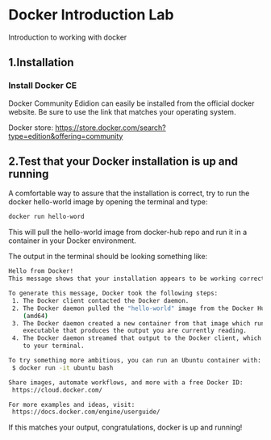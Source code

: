 # Docker Introduction Lab
Introduction to working with docker

## 1.Installation

### Install Docker CE
Docker Community Edidion can easily be installed from the official docker website.
Be sure to use the link that matches your operating system.

Docker store: https://store.docker.com/search?type=edition&offering=community

## 2.Test that your Docker installation is up and running
A comfortable way to assure that the installation is correct,
try to run the docker hello-world image by opening the terminal and type:

```bash
docker run hello-word
```

This will pull the hello-world image from docker-hub repo and run it in a container in 
your Docker environment.

The output in the terminal should be looking something like:
```bash
Hello from Docker!
This message shows that your installation appears to be working correctly.

To generate this message, Docker took the following steps:
 1. The Docker client contacted the Docker daemon.
 2. The Docker daemon pulled the "hello-world" image from the Docker Hub.
    (amd64)
 3. The Docker daemon created a new container from that image which runs the
    executable that produces the output you are currently reading.
 4. The Docker daemon streamed that output to the Docker client, which sent it
    to your terminal.

To try something more ambitious, you can run an Ubuntu container with:
 $ docker run -it ubuntu bash

Share images, automate workflows, and more with a free Docker ID:
 https://cloud.docker.com/

For more examples and ideas, visit:
 https://docs.docker.com/engine/userguide/
 ```

If this matches your output, congratulations, docker is up and running!
